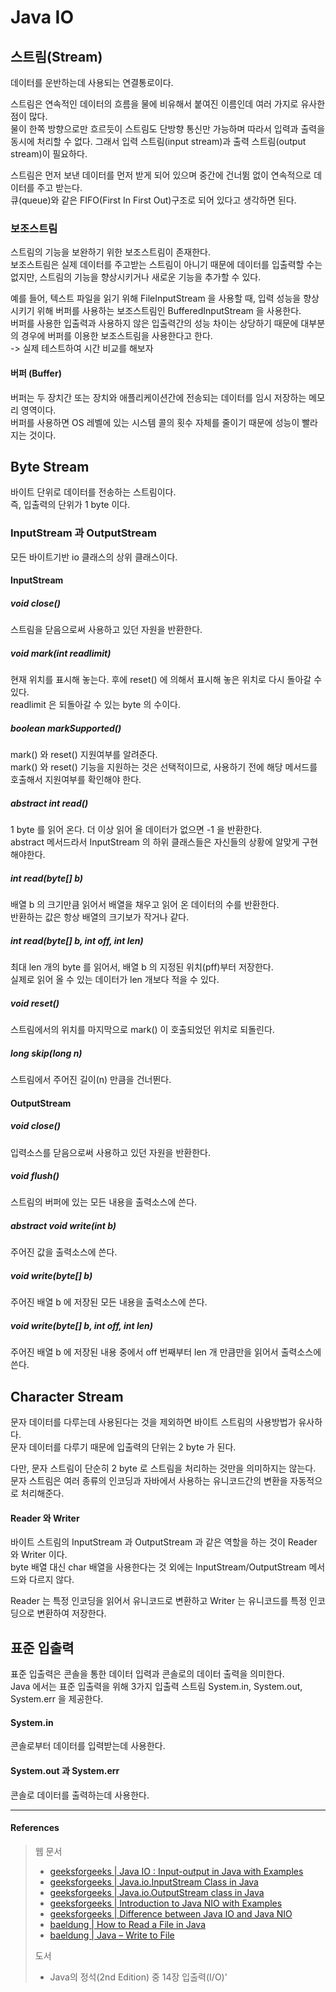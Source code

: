 # Java IO

## 스트림(Stream)

데이터를 운반하는데 사용되는 연결통로이다.  

스트림은 연속적인 데이터의 흐름을 물에 비유해서 붙여진 이름인데 여러 가지로 유사한 점이 많다.  
물이 한쪽 방향으로만 흐르듯이 스트림도 단방향 통신만 가능하며 따라서 입력과 출력을 동시에 처리할 수 없다.
그래서 입력 스트림(input stream)과 출력 스트림(output stream)이 필요하다.  

스트림은 먼저 보낸 데이터를 먼저 받게 되어 있으며 중간에 건너뜀 없이 연속적으로 데이터를 주고 받는다.  
큐(queue)와 같은 FIFO(First In First Out)구조로 되어 있다고 생각하면 된다.

### 보조스트림

스트림의 기능을 보완하기 위한 보조스트림이 존재한다.  
보조스트림은 실제 데이터를 주고받는 스트림이 아니기 때문에 데이터를 입출력할 수는 없지만, 스트림의 기능을 향상시키거나 새로운 기능을 추가할 수 있다.  

예를 들어, 텍스트 파일을 읽기 위해 FileInputStream 을 사용할 때, 입력 성능을 향상시키기 위해 버퍼를 사용하는 보조스트림인 BufferedInputStream 을 사용한다.  
버퍼를 사용한 입출력과 사용하지 않은 입출력간의 성능 차이는 상당하기 때문에 대부분의 경우에 버퍼를 이용한 보조스트림을 사용한다고 한다.  
-> 실제 테스트하여 시간 비교를 해보자

#### 버퍼 (Buffer)

버퍼는 두 장치간 또는 장치와 애플리케이션간에 전송되는 데이터를 임시 저장하는 메모리 영역이다.  
버퍼를 사용하면 OS 레벨에 있는 시스템 콜의 횟수 자체를 줄이기 때문에 성능이 빨라지는 것이다.

## Byte Stream

바이트 단위로 데이터를 전송하는 스트림이다.  
즉, 입출력의 단위가 1 byte 이다.

### InputStream 과 OutputStream

모든 바이트기반 io 클래스의 상위 클래스이다.

#### InputStream

##### void close()

스트림을 닫음으로써 사용하고 있던 자원을 반환한다.

##### void mark(int readlimit)

현재 위치를 표시해 놓는다. 후에 reset() 에 의해서 표시해 놓은 위치로 다시 돌아갈 수 있다.  
readlimit 은 되돌아갈 수 있는 byte 의 수이다.

##### boolean markSupported()

mark() 와 reset() 지원여부를 알려준다.  
mark() 와 reset() 기능을 지원하는 것은 선택적이므로, 사용하기 전에 해당 메서드를 호출해서 지원여부를 확인해야 한다.

##### abstract int read()

1 byte 를 읽어 온다. 더 이상 읽어 올 데이터가 없으면 -1 을 반환한다.  
abstract 메서드라서 InputStream 의 하위 클래스들은 자신들의 상황에 알맞게 구현해야한다.

##### int read(byte[] b)

배열 b 의 크기만큼 읽어서 배열을 채우고 읽어 온 데이터의 수를 반환한다.  
반환하는 값은 항상 배열의 크기보가 작거나 같다.

##### int read(byte[] b, int off, int len)

최대 len 개의 byte 를 읽어서, 배열 b 의 지정된 위치(pff)부터 저장한다.  
실제로 읽어 올 수 있는 데이터가 len 개보다 적을 수 있다.

##### void reset()

스트림에서의 위치를 마지막으로 mark() 이 호출되었던 위치로 되돌린다.

##### long skip(long n)

스트림에서 주어진 길이(n) 만큼을 건너뛴다.

#### OutputStream

##### void close()

입력소스를 닫음으로써 사용하고 있던 자원을 반환한다.

##### void flush()

스트림의 버퍼에 있는 모든 내용을 출력소스에 쓴다.

##### abstract void write(int b)

주어진 값을 출력소스에 쓴다.

##### void write(byte[] b)

주어진 배열 b 에 저장된 모든 내용을 출력소스에 쓴다.

##### void write(byte[] b, int off, int len)

주어진 배열 b 에 저장된 내용 중에서 off 번째부터 len 개 만큼만을 읽어서 출력소스에 쓴다.

## Character Stream

문자 데이터를 다루는데 사용된다는 것을 제외하면 바이트 스트림의 사용방법가 유사하다.  
문자 데이터를 다루기 때문에 입출력의 단위는 2 byte 가 된다.

다만, 문자 스트림이 단순히 2 byte 로 스트림을 처리하는 것만을 의미하지는 않는다.  
문자 스트림은 여러 종류의 인코딩과 자바에서 사용하는 유니코드간의 변환을 자동적으로 처리해준다.

#### Reader 와 Writer

바이트 스트림의 InputStream 과 OutputStream 과 같은 역할을 하는 것이 Reader 와 Writer 이다.  
byte 배열 대신 char 배열을 사용한다는 것 외에는 InputStream/OutputStream 메서드와 다르지 않다.

Reader 는 특정 인코딩을 읽어서 유니코드로 변환하고 Writer 는 유니코드를 특정 인코딩으로 변환하여 저장한다.

## 표준 입출력

표준 입출력은 콘솔을 통한 데이터 입력과 콘솔로의 데이터 출력을 의미한다.  
Java 에서는 표준 입출력을 위해 3가지 입출력 스트림 System.in, System.out, System.err 을 제공한다.

#### System.in

콘솔로부터 데이터를 입력받는데 사용한다.

#### System.out 과 System.err

콘솔로 데이터를 출력하는데 사용한다.

<hr>

#### References

> 웹 문서
> - [geeksforgeeks | Java IO : Input-output in Java with Examples](https://www.geeksforgeeks.org/java-io-input-output-in-java-with-examples/)
> - [geeksforgeeks | Java.io.InputStream Class in Java](https://www.geeksforgeeks.org/java-io-inputstream-class-in-java/)
> - [geeksforgeeks | Java.io.OutputStream class in Java](https://www.geeksforgeeks.org/java-io-outputstream-class-java/)
> - [geeksforgeeks | Introduction to Java NIO with Examples](https://www.geeksforgeeks.org/introduction-to-java-nio-with-examples/)
> - [geeksforgeeks | Difference between Java IO and Java NIO](https://www.geeksforgeeks.org/difference-between-java-io-and-java-nio/)
> - [baeldung | How to Read a File in Java](https://www.baeldung.com/reading-file-in-java)
> - [baeldung | Java – Write to File](https://www.baeldung.com/java-write-to-file)
> 
> 도서
> - Java의 정석(2nd Edition) 중 14장 입출력(I/O)'